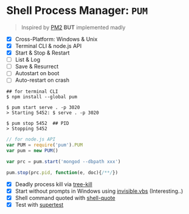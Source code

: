 # Shell Process Manager: `PUM`

> Inspired by [PM2](https://github.com/Unitech/PM2) **BUT** implemented madly

- [x] Cross-Platform: Windows & Unix
- [x] Terminal CLI & node.js API
- [x] Start & Stop & Restart
- [ ] List & Log
- [ ] Save & Resurrect
- [ ] Autostart on boot
- [ ] Auto-restart on crash

```plain
## for terminal CLI
$ npm install --global pum

$ pum start serve . -p 3020
> Starting 5452: $ serve . -p 3020

$ pum stop 5452  ## PID
> Stopping 5452
```

```js
// for node.js API
var PUM = require('pum').PUM
var pum = new PUM()

var prc = pum.start('mongod --dbpath xxx')

pum.stop(prc.pid, function(e, doc){/**/})
```

- [x] Deadly process kill via [tree-kill](https://github.com/pkrumins/node-tree-kill)
- [x] Start without prompts in Windows using [invisible.vbs](https://github.com/marklagendijk/node-pm2-windows-startup/blob/master/invisible.vbs) (Interesting..)
- [x] Shell command quoted with [shell-quote](https://github.com/substack/node-shell-quote)
- [x] Test with [supertest](https://github.com/visionmedia/supertest)
